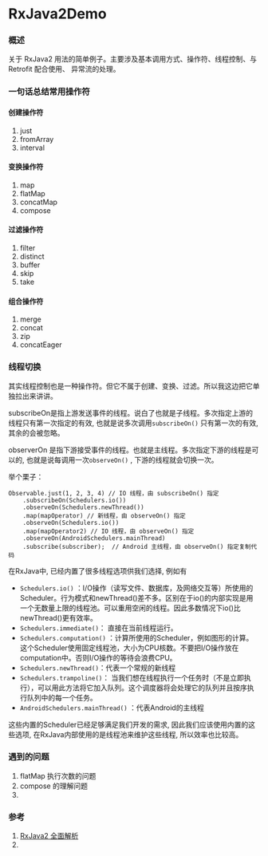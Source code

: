 # RxJava2Demo
### 概述

关于 RxJava2 用法的简单例子。主要涉及基本调用方式、操作符、线程控制、与 Retrofit 配合使用、 异常流的处理。

### 一句话总结常用操作符

#### 创建操作符

1. just
2. fromArray
3. interval

#### 变换操作符

1. map
2. flatMap
3. concatMap
4. compose

#### 过滤操作符

1. filter
2. distinct
3. buffer
4. skip
5. take

#### 组合操作符

1. merge
2. concat
3. zip
4. concatEager

### 线程切换

其实线程控制也是一种操作符。但它不属于创建、变换、过滤。所以我这边把它单独拉出来讲讲。

subscribeOn是指上游发送事件的线程。说白了也就是子线程。多次指定上游的线程只有第一次指定的有效, 也就是说多次调用`subscribeOn()` 只有第一次的有效, 其余的会被忽略。

observerOn 是指下游接受事件的线程。也就是主线程。多次指定下游的线程是可以的, 也就是说每调用一次`observeOn()` , 下游的线程就会切换一次。

举个栗子：

```
Observable.just(1, 2, 3, 4) // IO 线程，由 subscribeOn() 指定
    .subscribeOn(Schedulers.io())
    .observeOn(Schedulers.newThread())
    .map(mapOperator) // 新线程，由 observeOn() 指定
    .observeOn(Schedulers.io())
    .map(mapOperator2) // IO 线程，由 observeOn() 指定
    .observeOn(AndroidSchedulers.mainThread) 
    .subscribe(subscriber);  // Android 主线程，由 observeOn() 指定复制代码
```

在RxJava中, 已经内置了很多线程选项供我们选择, 例如有

- `Schedulers.io()` ：I/O操作（读写文件、数据库，及网络交互等）所使用的Scheduler。行为模式和newThread()差不多。区别在于io()的内部实现是用一个无数量上限的线程池。可以重用空闲的线程。因此多数情况下io()比newThread()更有效率。
- `Schedulers.immediate()`： 直接在当前线程运行。
- `Schedulers.computation()` ：计算所使用的Scheduler，例如图形的计算。这个Scheduler使用固定线程池，大小为CPU核数。不要把I/O操作放在computation中。否则I/O操作的等待会浪费CPU。
- `Schedulers.newThread()`：代表一个常规的新线程
- `Schedulers.trampoline()`： 当我们想在线程执行一个任务时（不是立即执行），可以用此方法将它加入队列。这个调度器将会处理它的队列并且按序执行队列中的每一个任务。
- `AndroidSchedulers.mainThread()` ：代表Android的主线程

这些内置的Scheduler已经足够满足我们开发的需求, 因此我们应该使用内置的这些选项, 在RxJava内部使用的是线程池来维护这些线程, 所以效率也比较高。

### 遇到的问题

1. flatMap 执行次数的问题
2. compose 的理解问题
3. 

### 参考

1. [RxJava2 全面解析](https://juejin.im/post/5a43a842f265da432d2863ab)
2. 

